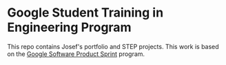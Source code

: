 # Google Student Training in Engineering Program

This repo contains Josef's portfolio and STEP projects.
This work is based on the [Google Software Product Sprint](https://g.co/softwareproductsprint) program.
